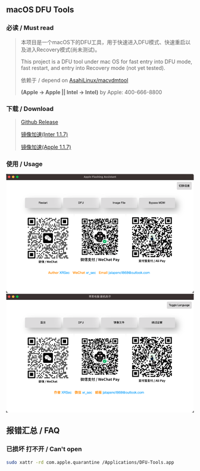 ## macOS DFU Tools

### 必读 / Must read
> 本项目是一个macOS下的DFU工具，用于快速进入DFU模式、快速重启以及进入Recovery模式(尚未测试)。
> 
> This project is a DFU tool under mac OS for fast entry into DFU mode, fast restart, and entry into Recovery mode (not yet tested).
> 
> 依赖于 / depend on [AsahiLinux/macvdmtool](https://github.com/AsahiLinux/macvdmtool)
> 
> **(Apple -> Apple || Intel -> Intel)** by Apple: 400-666-8800

### 下载 / Download

> [Github Release](https://github.com/XRSec/DFU-Tools/releases)
> 
> [镜像加速(Inter 1.1.7)](https://mirror.ghproxy.com/https://github.com/XRSec/DFU-Tools/releases/download/1.1.7/DFU-Tools_x64.dmg)
> 
> [镜像加速(Apple 1.1.7)](https://mirror.ghproxy.com/https://github.com/XRSec/DFU-Tools/releases/download/1.1.7/DFU-Tools_arm64.dmg)

### 使用 / Usage

![dashboard](./dashboard_en.png)
![dashboard](./dashboard.png)

## 报错汇总 / FAQ

### 已损坏 打不开 / Can't open

```bash
sudo xattr -rd com.apple.quarantine /Applications/DFU-Tools.app
```
